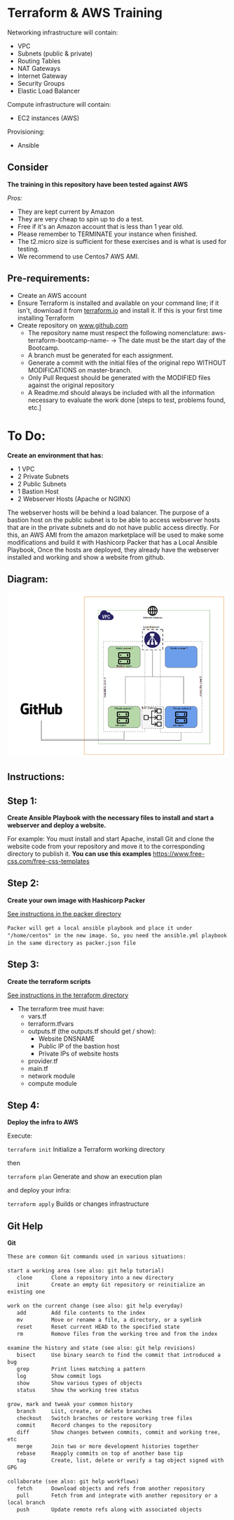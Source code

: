 # Terraform & AWS Training 

Networking infrastructure will contain:

* VPC
* Subnets (public & private)
* Routing Tables
* NAT Gateways
* Internet Gateway
* Security Groups
* Elastic Load Balancer

Compute infrastructure will contain:

* EC2 instances (AWS)

Provisioning:

* Ansible

## Consider

**The training in this repository have been tested against AWS**

*Pros:*

* They are kept current by Amazon
* They are very cheap to spin up to do a test. 
* Free if it's an Amazon account that is less than 1 year old. 
* Please remember to TERMINATE your instance when finished.
* The t2.micro size is sufficient for these exercises and is what is used for testing.
* We recommend to use Centos7 AWS AMI. 

## Pre-requirements:

* Create an AWS account
* Ensure Terraform is installed and available on your command line; if it isn't, download it from [terraform.io](www.terraform.io) and install it. If this is your first time installing Terraform
* Create repository on www.github.com
    * The repository name must respect the following nomenclature: aws-terraform-bootcamp-name- <YYMMDD> -> The date must be the start day of the Bootcamp.
    * A branch must be generated for each assignment.
    * Generate a commit with the initial files of the original repo WITHOUT MODIFICATIONS on master-branch.
    * Only Pull Request should be generated with the MODIFIED files against the original repository
    * A Readme.md should always be included with all the information necessary to evaluate the work done [steps to test, problems found, etc.]





# To Do:
 
**Create an environment that has:**

* 1 VPC
* 2 Private Subnets
* 2 Public Subnets
* 1 Bastion Host
* 2 Webserver Hosts (Apache or NGINX)

The webserver hosts will be behind a load balancer.
The purpose of a bastion host on the public subnet is to be able to access webserver hosts
that are in the private subnets and do not have public access directly.
For this, an AWS AMI from the amazon marketplace will be used to make some modifications and build it with Hashicorp Packer that has a Local Ansible Playbook,
Once the hosts are deployed, they already have the webserver installed and working and show a website from github.

## Diagram:

![](bootcamp-diagram.png)



## Instructions: 


## Step 1:

**Create Ansible Playbook with the necessary files to install and start a webserver and deploy a website.**

For example: You must install and start Apache, install Git and clone the website code from your repository and move it to the corresponding directory to publish it. **You can use this examples** https://www.free-css.com/free-css-templates

## Step 2:

**Create your own image with Hashicorp Packer**

[See instructions in the packer directory](http://10.252.7.70/markoantonio.aular/bootcamp-terraform-aws/tree/master/packer)

`Packer will get a local ansible playbook and place it under "/home/centos" in the new image. So, you need the ansible.yml playbook in the same directory as packer.json file`


## Step 3:

**Create the terraform scripts** 

[See instructions in the terraform directory](http://10.252.7.70/markoantonio.aular/bootcamp-terraform-aws/tree/master/terraform)

* The terraform tree must have:
    * vars.tf
    * terraform.tfvars
    * outputs.tf (the outputs.tf should get / show):
        * Website DNSNAME
        * Public IP of the bastion host
        * Private IPs of website hosts
    * provider.tf
    * main.tf
    * network module
    * compute module


## Step 4:

**Deploy the infra to AWS**

Execute:

`terraform init`               Initialize a Terraform working directory

then

`terraform plan`               Generate and show an execution plan


and deploy your infra:

`terraform apply`             Builds or changes infrastructure




## Git Help


**Git**
```
These are common Git commands used in various situations:

start a working area (see also: git help tutorial)
   clone      Clone a repository into a new directory
   init       Create an empty Git repository or reinitialize an existing one

work on the current change (see also: git help everyday)
   add        Add file contents to the index
   mv         Move or rename a file, a directory, or a symlink
   reset      Reset current HEAD to the specified state
   rm         Remove files from the working tree and from the index

examine the history and state (see also: git help revisions)
   bisect     Use binary search to find the commit that introduced a bug
   grep       Print lines matching a pattern
   log        Show commit logs
   show       Show various types of objects
   status     Show the working tree status

grow, mark and tweak your common history
   branch     List, create, or delete branches
   checkout   Switch branches or restore working tree files
   commit     Record changes to the repository
   diff       Show changes between commits, commit and working tree, etc
   merge      Join two or more development histories together
   rebase     Reapply commits on top of another base tip
   tag        Create, list, delete or verify a tag object signed with GPG

collaborate (see also: git help workflows)
   fetch      Download objects and refs from another repository
   pull       Fetch from and integrate with another repository or a local branch
   push       Update remote refs along with associated objects
```
